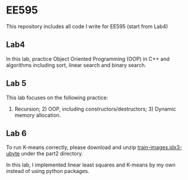 # EE595
This repository includes all code I write for EE595 (start from Lab4)

## Lab4
In this lab, practice Object Oriented Programming (OOP) in C++ and algorithms including sort, linear search and binary search.

## Lab 5
This lab focuses on the following practice: 

1) Recursion; 2) OOP, including constructors/destructors; 3) Dynamic memory allocation.

## Lab 6
To run K-means correctly, please download and unzip [train-images.idx3-ubyte](http://yann.lecun.com/exdb/mnist/index.html) under the part2 directory.

In this lab, I implemented linear least squares and K-means by my own instead of using python packages.
